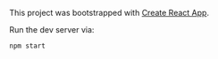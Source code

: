 This project was bootstrapped with [Create React App](https://github.com/facebookincubator/create-react-app).

Run the dev server via:

```
npm start
```
